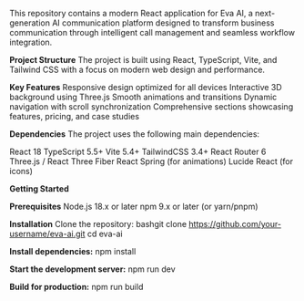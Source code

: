 This repository contains a modern React application for Eva AI, a next-generation AI communication platform designed to transform business communication through intelligent call management and seamless workflow integration.

**Project Structure**
The project is built using React, TypeScript, Vite, and Tailwind CSS with a focus on modern web design and performance.

**Key Features**
Responsive design optimized for all devices
Interactive 3D background using Three.js
Smooth animations and transitions
Dynamic navigation with scroll synchronization
Comprehensive sections showcasing features, pricing, and case studies

**Dependencies**
The project uses the following main dependencies:

React 18
TypeScript 5.5+
Vite 5.4+
TailwindCSS 3.4+
React Router 6
Three.js / React Three Fiber
React Spring (for animations)
Lucide React (for icons)

**Getting Started**

**Prerequisites**
Node.js 18.x or later
npm 9.x or later (or yarn/pnpm)

**Installation**
Clone the repository:
bashgit clone https://github.com/your-username/eva-ai.git
cd eva-ai

**Install dependencies:**
npm install

**Start the development server:**
npm run dev

**Build for production:**
npm run build